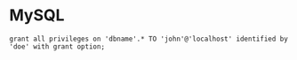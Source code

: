 # MySQL

```
grant all privileges on 'dbname'.* TO 'john'@'localhost' identified by 'doe' with grant option;
```
